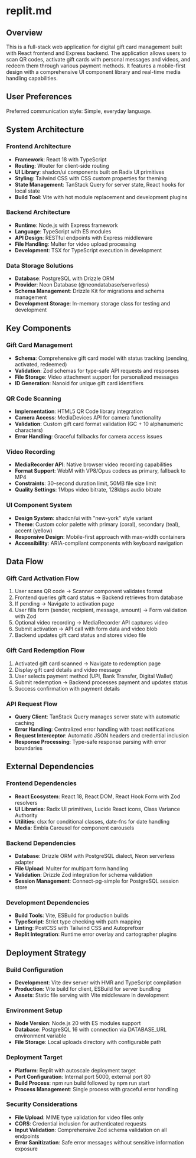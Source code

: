 # replit.md

## Overview

This is a full-stack web application for digital gift card management built with React frontend and Express backend. The application allows users to scan QR codes, activate gift cards with personal messages and videos, and redeem them through various payment methods. It features a mobile-first design with a comprehensive UI component library and real-time media handling capabilities.

## User Preferences

Preferred communication style: Simple, everyday language.

## System Architecture

### Frontend Architecture
- **Framework**: React 18 with TypeScript
- **Routing**: Wouter for client-side routing
- **UI Library**: shadcn/ui components built on Radix UI primitives
- **Styling**: Tailwind CSS with CSS custom properties for theming
- **State Management**: TanStack Query for server state, React hooks for local state
- **Build Tool**: Vite with hot module replacement and development plugins

### Backend Architecture
- **Runtime**: Node.js with Express framework
- **Language**: TypeScript with ES modules
- **API Design**: RESTful endpoints with Express middleware
- **File Handling**: Multer for video upload processing
- **Development**: TSX for TypeScript execution in development

### Data Storage Solutions
- **Database**: PostgreSQL with Drizzle ORM
- **Provider**: Neon Database (@neondatabase/serverless)
- **Schema Management**: Drizzle Kit for migrations and schema management
- **Development Storage**: In-memory storage class for testing and development

## Key Components

### Gift Card Management
- **Schema**: Comprehensive gift card model with status tracking (pending, activated, redeemed)
- **Validation**: Zod schemas for type-safe API requests and responses
- **File Storage**: Video attachment support for personalized messages
- **ID Generation**: Nanoid for unique gift card identifiers

### QR Code Scanning
- **Implementation**: HTML5 QR Code library integration
- **Camera Access**: MediaDevices API for camera functionality
- **Validation**: Custom gift card format validation (GC + 10 alphanumeric characters)
- **Error Handling**: Graceful fallbacks for camera access issues

### Video Recording
- **MediaRecorder API**: Native browser video recording capabilities
- **Format Support**: WebM with VP8/Opus codecs as primary, fallback to MP4
- **Constraints**: 30-second duration limit, 50MB file size limit
- **Quality Settings**: 1Mbps video bitrate, 128kbps audio bitrate

### UI Component System
- **Design System**: shadcn/ui with "new-york" style variant
- **Theme**: Custom color palette with primary (coral), secondary (teal), accent (yellow)
- **Responsive Design**: Mobile-first approach with max-width containers
- **Accessibility**: ARIA-compliant components with keyboard navigation

## Data Flow

### Gift Card Activation Flow
1. User scans QR code → Scanner component validates format
2. Frontend queries gift card status → Backend retrieves from database
3. If pending → Navigate to activation page
4. User fills form (sender, recipient, message, amount) → Form validation with Zod
5. Optional video recording → MediaRecorder API captures video
6. Submit activation → API call with form data and video blob
7. Backend updates gift card status and stores video file

### Gift Card Redemption Flow
1. Activated gift card scanned → Navigate to redemption page
2. Display gift card details and video message
3. User selects payment method (UPI, Bank Transfer, Digital Wallet)
4. Submit redemption → Backend processes payment and updates status
5. Success confirmation with payment details

### API Request Flow
- **Query Client**: TanStack Query manages server state with automatic caching
- **Error Handling**: Centralized error handling with toast notifications
- **Request Interceptor**: Automatic JSON headers and credential inclusion
- **Response Processing**: Type-safe response parsing with error boundaries

## External Dependencies

### Frontend Dependencies
- **React Ecosystem**: React 18, React DOM, React Hook Form with Zod resolvers
- **UI Libraries**: Radix UI primitives, Lucide React icons, Class Variance Authority
- **Utilities**: clsx for conditional classes, date-fns for date handling
- **Media**: Embla Carousel for component carousels

### Backend Dependencies
- **Database**: Drizzle ORM with PostgreSQL dialect, Neon serverless adapter
- **File Upload**: Multer for multipart form handling
- **Validation**: Drizzle Zod integration for schema validation
- **Session Management**: Connect-pg-simple for PostgreSQL session store

### Development Dependencies
- **Build Tools**: Vite, ESBuild for production builds
- **TypeScript**: Strict type checking with path mapping
- **Linting**: PostCSS with Tailwind CSS and Autoprefixer
- **Replit Integration**: Runtime error overlay and cartographer plugins

## Deployment Strategy

### Build Configuration
- **Development**: Vite dev server with HMR and TypeScript compilation
- **Production**: Vite build for client, ESBuild for server bundling
- **Assets**: Static file serving with Vite middleware in development

### Environment Setup
- **Node Version**: Node.js 20 with ES modules support
- **Database**: PostgreSQL 16 with connection via DATABASE_URL environment variable
- **File Storage**: Local uploads directory with configurable path

### Deployment Target
- **Platform**: Replit with autoscale deployment target
- **Port Configuration**: Internal port 5000, external port 80
- **Build Process**: npm run build followed by npm run start
- **Process Management**: Single process with graceful error handling

### Security Considerations
- **File Upload**: MIME type validation for video files only
- **CORS**: Credential inclusion for authenticated requests
- **Input Validation**: Comprehensive Zod schema validation on all endpoints
- **Error Sanitization**: Safe error messages without sensitive information exposure